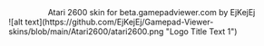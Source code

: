 <center>Atari 2600 skin for beta.gamepadviewer.com by EjKejEj</center>
![alt text](https://github.com/EjKejEj/Gamepad-Viewer-skins/blob/main/Atari2600/atari2600.png "Logo Title Text 1")

